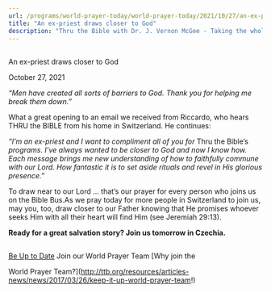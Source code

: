```yaml
---
url: /programs/world-prayer-today/world-prayer-today/2021/10/27/an-ex-priest-draws-closer-to-god
title: "An ex-priest draws closer to God"
description: "Thru the Bible with Dr. J. Vernon McGee - Taking the whole Word to the whole world"
---
```







## 
 An ex-priest draws closer to God


October 27, 2021




*“Men have created all sorts of barriers to God. Thank you for helping me break them down.”*

What a great opening to an email we received from Riccardo, who hears THRU the BIBLE from his home in Switzerland. He continues:

*“I’m an ex-priest and I want to compliment all of you for* Thru the Bible’s *programs. I’ve always wanted to be closer to God and now I know how. Each message brings me new understanding of how to faithfully commune with our Lord. How fantastic it is to set aside rituals and revel in His glorious presence.”*

To draw near to our Lord … that’s our prayer for every person who joins us on the Bible Bus.As we pray today for more people in Switzerland to join us, may you, too, draw closer to our Father knowing that He promises whoever seeks Him with all their heart will find Him (see Jeremiah 29:13).

**Ready for a great salvation story? Join us tomorrow in Czechia.**







## 




[Be Up to Date](http://feeds.feedburner.com/WorldPrayerToday "World Prayer Today RSS Feed")
Join our World Prayer Team
[Why join the  

World Prayer Team?](http://ttb.org/resources/articles-news/news/2017/03/26/keep-it-up-world-prayer-team!)




